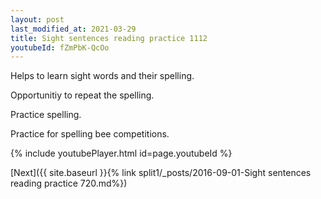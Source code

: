 ```yaml
---
layout: post
last_modified_at: 2021-03-29
title: Sight sentences reading practice 1112
youtubeId: fZmPbK-QcOo
---
```

 
 
Helps to learn sight words and their spelling.

Opportunitiy to repeat the spelling. 

Practice spelling. 
 
Practice for spelling bee competitions. 
 
{% include youtubePlayer.html id=page.youtubeId %}
 
 

[Next]({{ site.baseurl }}{% link  split1/_posts/2016-09-01-Sight sentences reading practice 720.md%})
 
